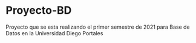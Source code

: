 # Proyecto-BD
Proyecto que se esta realizando el primer semestre de 2021 para Base de Datos en la Universidad Diego Portales
